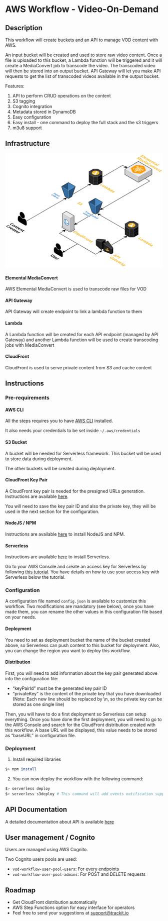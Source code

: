 # AWS Workflow - Video-On-Demand

## Description

This workflow will create buckets and an API to manage VOD content with AWS.

An input bucket will be created and used to store raw video content.
Once a file is uploaded to this bucket, a Lambda function will be triggered and it will create a MediaConvert job to transcode the video.
The transcoded video will then be stored into an output bucket.
API Gateway will let you make API requests to get the list of transcoded videos available in the output bucket.

Features:
1. API to perform CRUD operations on the content
2. S3 tagging
3. Cognito integration
4. Metadata stored in DynamoDB
5. Easy configuration
6. Easy install - one command to deploy the full stack and the s3 triggers
7. m3u8 support

## Infrastructure

![Infrastructure schema](.documentation/infrastructure.png)

#### Elemental MediaConvert

AWS Elemental MediaConvert is used to transcode raw files for VOD

#### API Gateway

API Gateway will create endpoint to link a lambda function to them

#### Lambda

A Lambda function will be created for each API endpoint (managed by API Gateway) and another Lambda function will be used to create transcoding jobs with MediaConvert

#### CloudFront

CloudFront is used to serve private content from S3 and cache content

## Instructions

### Pre-requirements

#### AWS CLI

All the steps requires you to have [AWS CLI](https://docs.aws.amazon.com/cli/latest/userguide/cli-chap-install.html) installed.

It also needs your credentials to be set inside `~/.aws/credentials`

#### S3 Bucket

A bucket will be needed for Serverless framework. This bucket will be used to store data during deployment.

The other buckets will be created during deployment.

#### CloudFront Key Pair

A CloudFront key pair is needed for the presigned URLs generation. Instructions are available [here](https://docs.aws.amazon.com/AmazonCloudFront/latest/DeveloperGuide/private-content-trusted-signers.html#private-content-creating-cloudfront-key-pairs).

You will need to save the key pair ID and also the private key, they will be used in the next section for the configuration.

#### NodeJS / NPM

Instructions are available [here](https://nodejs.org/en/) to install NodeJS and NPM.

#### Serverless

Instructions are available [here](https://serverless.com/framework/docs/getting-started/) to install Serverless.

Go to your AWS Console and create an access key for Serverless by following [this tutorial](https://serverless.com/framework/docs/providers/aws/guide/credentials#creating-aws-access-keys). You have details on how to use your access key with Serverless below the tutorial.

### Configuration

A configuration file named `config.json` is available to customize this workflow. Two modifications are mandatory (see below), once you have made them, you can rename the other values in this configuration file based on your needs.

#### Deployment

You need to set as deployment bucket the name of the bucket created above, so Serverless can push content to this bucket for deployment. Also, you can change the region you want to deploy this workflow.

#### Distribution

First, you will need to add information about the key pair generated above into the configuration file:
- “keyPairId” must be the generated key pair ID
- “privateKey” is the content of the private key that you have downloaded (Note: Each new line should be replaced by \n, so the private key can be stored as one single line)

Then, you will have to do a first deployment so Serverless can setup everything. Once you have done the first deployment, you will need to go to the AWS Console and search for the CloudFront distribution created with this workflow. A base URL will be displayed, this value needs to be stored as “baseURL” in configuration file.

### Deployment

1. Install required libraries
````sh
$> npm install
````

2. You can now deploy the workflow with the following command:

````sh
$> serverless deploy
$> serverless s3deploy # This command will add events notification support to trigger Lambda for transcoding
````

## API Documentation

A detailed documentation about API is available [here](.documentation/API.md)

## User management / Cognito

Users are managed using AWS Cognito.

Two Cognito users pools are used:
- `vod-workflow-user-pool-users`: For every endpoints
- `vod-workflow-user-pool-admins`: For POST and DELETE requests

## Roadmap

- Get CloudFront distribution automatically
- AWS Step Functions option for easy interface for operators
- Feel free to send your suggestions at support@trackit.io
